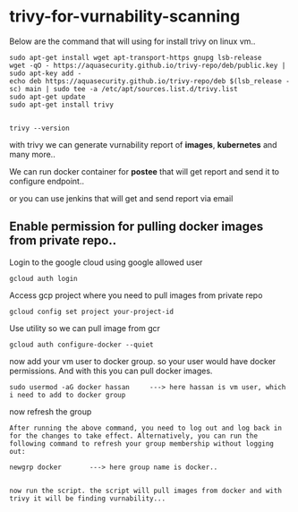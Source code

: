 # trivy-for-vurnability-scanning

Below are the command that will using for install trivy on linux vm..


    sudo apt-get install wget apt-transport-https gnupg lsb-release
    wget -qO - https://aquasecurity.github.io/trivy-repo/deb/public.key | sudo apt-key add -
    echo deb https://aquasecurity.github.io/trivy-repo/deb $(lsb_release -sc) main | sudo tee -a /etc/apt/sources.list.d/trivy.list
    sudo apt-get update
    sudo apt-get install trivy


    trivy --version

with trivy we can generate vurnability report of **images**, **kubernetes** and many more..

We can run docker container for **postee** that will get report and send it to configure endpoint.. 

or you can use jenkins that will get and send report via email 


## Enable permission for pulling docker images from private repo..

Login to the google cloud using google allowed user 

    gcloud auth login

Access gcp project where you need to pull images from private repo

    gcloud config set project your-project-id

Use utility so we can pull image from gcr 

    gcloud auth configure-docker --quiet

now add your vm user to docker group. so your user would have docker permissions. And with this you can pull docker images.

    sudo usermod -aG docker hassan     ---> here hassan is vm user, which i need to add to docker group

now refresh the group

    After running the above command, you need to log out and log back in for the changes to take effect. Alternatively, you can run the following command to refresh your group membership without logging out:

    newgrp docker       ---> here group name is docker..


    now run the script. the script will pull images from docker and with trivy it will be finding vurnability...


    
